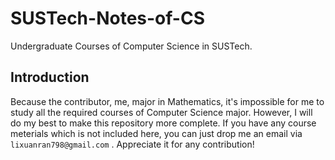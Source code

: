 # SUSTech-Notes-of-CS
Undergraduate Courses of Computer Science in SUSTech.

## Introduction
  Because the contributor, me, major in Mathematics, it's impossible for me to study all the required courses of Computer Science major. However, I will do my best to make this repository more complete. If you have any course meterials which is not included here, you can just drop me an email via `lixuanran798@gmail.com` . Appreciate it for any contribution!
